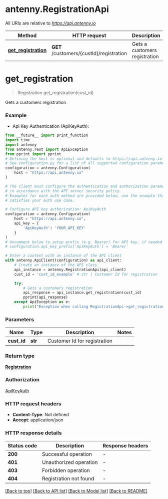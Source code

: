 # antenny.RegistrationApi

All URIs are relative to *https://api.antenny.io*

Method | HTTP request | Description
------------- | ------------- | -------------
[**get_registration**](RegistrationApi.md#get_registration) | **GET** /customers/{custId}/registration | Gets a customers registration


# **get_registration**
> Registration get_registration(cust_id)

Gets a customers registration

### Example

* Api Key Authentication (ApiKeyAuth):
```python
from __future__ import print_function
import time
import antenny
from antenny.rest import ApiException
from pprint import pprint
# Defining the host is optional and defaults to https://api.antenny.io
# See configuration.py for a list of all supported configuration parameters.
configuration = antenny.Configuration(
    host = "https://api.antenny.io"
)

# The client must configure the authentication and authorization parameters
# in accordance with the API server security policy.
# Examples for each auth method are provided below, use the example that
# satisfies your auth use case.

# Configure API key authorization: ApiKeyAuth
configuration = antenny.Configuration(
    host = "https://api.antenny.io",
    api_key = {
        'ApiKeyAuth': 'YOUR_API_KEY'
    }
)
# Uncomment below to setup prefix (e.g. Bearer) for API key, if needed
# configuration.api_key_prefix['ApiKeyAuth'] = 'Bearer'

# Enter a context with an instance of the API client
with antenny.ApiClient(configuration) as api_client:
    # Create an instance of the API class
    api_instance = antenny.RegistrationApi(api_client)
    cust_id = 'cust_id_example' # str | Customer Id for registration

    try:
        # Gets a customers registration
        api_response = api_instance.get_registration(cust_id)
        pprint(api_response)
    except ApiException as e:
        print("Exception when calling RegistrationApi->get_registration: %s\n" % e)
```

### Parameters

Name | Type | Description  | Notes
------------- | ------------- | ------------- | -------------
 **cust_id** | **str**| Customer Id for registration | 

### Return type

[**Registration**](Registration.md)

### Authorization

[ApiKeyAuth](../README.md#ApiKeyAuth)

### HTTP request headers

 - **Content-Type**: Not defined
 - **Accept**: application/json

### HTTP response details
| Status code | Description | Response headers |
|-------------|-------------|------------------|
**200** | Successful operation |  -  |
**401** | Unauthorized operation |  -  |
**403** | Forbidden operation |  -  |
**404** | Registration not found |  -  |

[[Back to top]](#) [[Back to API list]](../README.md#documentation-for-api-endpoints) [[Back to Model list]](../README.md#documentation-for-models) [[Back to README]](../README.md)

